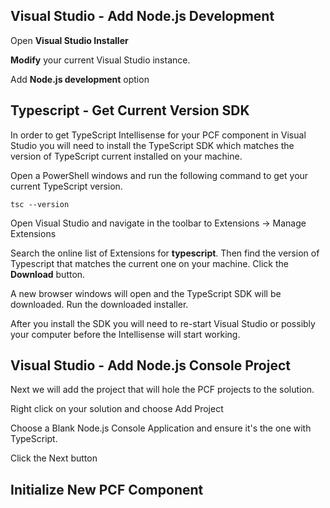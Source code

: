 
## Visual Studio - Add Node.js Development
Open **Visual Studio Installer**

**Modify** your current Visual Studio instance.

Add **Node.js development** option

## Typescript - Get Current Version SDK
In order to get TypeScript Intellisense for your PCF component in Visual Studio you will need to install the TypeScript SDK which matches the version of TypeScript current installed on your machine.

Open a PowerShell windows and run the following command to get your current TypeScript version.
```
tsc --version
```

Open Visual Studio and navigate in the toolbar to Extensions -> Manage Extensions

Search the online list of Extensions for **typescript**.  Then find the version of Typescript that matches the current one on your machine.  Click the **Download** button.

A new browser windows will open and the TypeScript SDK will be downloaded.  Run the downloaded installer.

After you install the SDK you will need to re-start Visual Studio or possibly your computer before the Intellisense will start working.

## Visual Studio - Add Node.js Console Project
Next we will add the project that will hole the PCF projects to the solution.

Right click on your solution and choose Add Project

Choose a Blank Node.js Console Application and ensure it's the one with TypeScript.

Click the Next button

## Initialize New PCF Component

<!--stackedit_data:
eyJoaXN0b3J5IjpbLTQ0MzA0ODk4LDE4NTQxMjQzNjAsMTYwND
Y2NjUwMSw0MTY2MTEwOTMsLTM1ODk3NTQ3M119
-->